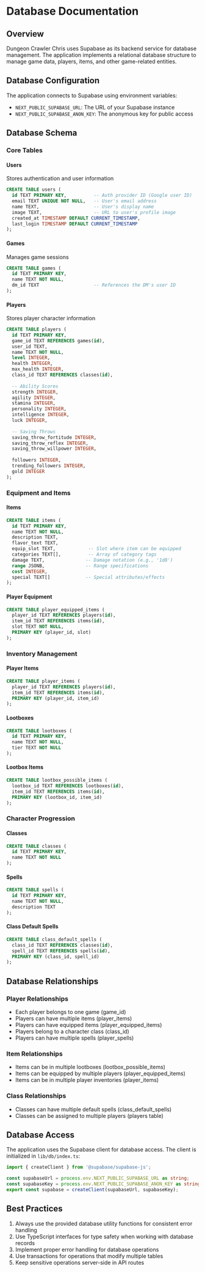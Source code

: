 # Database Documentation

## Overview
Dungeon Crawler Chris uses Supabase as its backend service for database management. The application implements a relational database structure to manage game data, players, items, and other game-related entities.

## Database Configuration
The application connects to Supabase using environment variables:
- `NEXT_PUBLIC_SUPABASE_URL`: The URL of your Supabase instance
- `NEXT_PUBLIC_SUPABASE_ANON_KEY`: The anonymous key for public access

## Database Schema

### Core Tables

#### Users
Stores authentication and user information
```sql
CREATE TABLE users (
  id TEXT PRIMARY KEY,          -- Auth provider ID (Google user ID)
  email TEXT UNIQUE NOT NULL,   -- User's email address
  name TEXT,                    -- User's display name
  image TEXT,                   -- URL to user's profile image
  created_at TIMESTAMP DEFAULT CURRENT_TIMESTAMP,
  last_login TIMESTAMP DEFAULT CURRENT_TIMESTAMP
);
```

#### Games
Manages game sessions
```sql
CREATE TABLE games (
  id TEXT PRIMARY KEY,
  name TEXT NOT NULL,
  dm_id TEXT                    -- References the DM's user ID
);
```

#### Players
Stores player character information
```sql
CREATE TABLE players (
  id TEXT PRIMARY KEY,
  game_id TEXT REFERENCES games(id),
  user_id TEXT,
  name TEXT NOT NULL,
  level INTEGER,
  health INTEGER,
  max_health INTEGER,
  class_id TEXT REFERENCES classes(id),
  
  -- Ability Scores
  strength INTEGER,
  agility INTEGER,
  stamina INTEGER,
  personality INTEGER,
  intelligence INTEGER,
  luck INTEGER,
  
  -- Saving Throws
  saving_throw_fortitude INTEGER,
  saving_throw_reflex INTEGER,
  saving_throw_willpower INTEGER,
  
  followers INTEGER,
  trending_followers INTEGER,
  gold INTEGER
);
```

### Equipment and Items

#### Items
```sql
CREATE TABLE items (
  id TEXT PRIMARY KEY,
  name TEXT NOT NULL,
  description TEXT,
  flavor_text TEXT,
  equip_slot TEXT,            -- Slot where item can be equipped
  categories TEXT[],          -- Array of category tags
  damage TEXT,               -- Damage notation (e.g., '1d8')
  range JSONB,               -- Range specifications
  cost INTEGER,
  special TEXT[]             -- Special attributes/effects
);
```

#### Player Equipment
```sql
CREATE TABLE player_equipped_items (
  player_id TEXT REFERENCES players(id),
  item_id TEXT REFERENCES items(id),
  slot TEXT NOT NULL,
  PRIMARY KEY (player_id, slot)
);
```

### Inventory Management

#### Player Items
```sql
CREATE TABLE player_items (
  player_id TEXT REFERENCES players(id),
  item_id TEXT REFERENCES items(id),
  PRIMARY KEY (player_id, item_id)
);
```

#### Lootboxes
```sql
CREATE TABLE lootboxes (
  id TEXT PRIMARY KEY,
  name TEXT NOT NULL,
  tier TEXT NOT NULL
);
```

#### Lootbox Items
```sql
CREATE TABLE lootbox_possible_items (
  lootbox_id TEXT REFERENCES lootboxes(id),
  item_id TEXT REFERENCES items(id),
  PRIMARY KEY (lootbox_id, item_id)
);
```

### Character Progression

#### Classes
```sql
CREATE TABLE classes (
  id TEXT PRIMARY KEY,
  name TEXT NOT NULL
);
```

#### Spells
```sql
CREATE TABLE spells (
  id TEXT PRIMARY KEY,
  name TEXT NOT NULL,
  description TEXT
);
```

#### Class Default Spells
```sql
CREATE TABLE class_default_spells (
  class_id TEXT REFERENCES classes(id),
  spell_id TEXT REFERENCES spells(id),
  PRIMARY KEY (class_id, spell_id)
);
```

## Database Relationships

### Player Relationships
- Each player belongs to one game (game_id)
- Players can have multiple items (player_items)
- Players can have equipped items (player_equipped_items)
- Players belong to a character class (class_id)
- Players can have multiple spells (player_spells)

### Item Relationships
- Items can be in multiple lootboxes (lootbox_possible_items)
- Items can be equipped by multiple players (player_equipped_items)
- Items can be in multiple player inventories (player_items)

### Class Relationships
- Classes can have multiple default spells (class_default_spells)
- Classes can be assigned to multiple players (players table)

## Database Access
The application uses the Supabase client for database access. The client is initialized in `lib/db/index.ts`:

```typescript
import { createClient } from '@supabase/supabase-js';

const supabaseUrl = process.env.NEXT_PUBLIC_SUPABASE_URL as string;
const supabaseKey = process.env.NEXT_PUBLIC_SUPABASE_ANON_KEY as string;
export const supabase = createClient(supabaseUrl, supabaseKey);
```

## Best Practices
1. Always use the provided database utility functions for consistent error handling
2. Use TypeScript interfaces for type safety when working with database records
3. Implement proper error handling for database operations
4. Use transactions for operations that modify multiple tables
5. Keep sensitive operations server-side in API routes